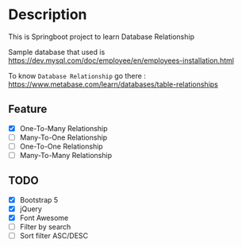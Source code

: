 # Description

This is Springboot project to learn Database Relationship

Sample database that used is <https://dev.mysql.com/doc/employee/en/employees-installation.html>

To know `Database Relationship` go there :  <https://www.metabase.com/learn/databases/table-relationships>

## Feature

- [x] One-To-Many Relationship
- [ ] Many-To-One Relationship
- [ ] One-To-One Relationship
- [ ] Many-To-Many Relationship

## TODO

- [x] Bootstrap 5
- [x] jQuery
- [x] Font Awesome
- [ ] Filter by search
- [ ] Sort filter ASC/DESC
